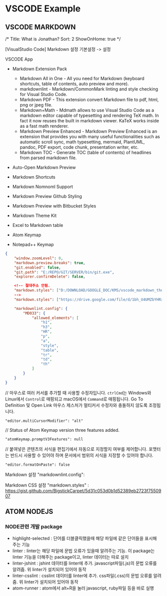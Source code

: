 # VSCODE Example

## VSCODE MARKDOWN

/*
Title: What is Jonathan?
Sort: 2
ShowOnHome: true
*/

[VisualStudio Code]
Markdown 설정
기본설정 -> 설정

VSCODE App

- Markdown Extension Pack
  - Markdown All in One - All you need for Markdown (keyboard shortcuts, table of contents, auto preview and more).
  - markdownlint - Markdown/CommonMark linting and style checking for Visual Studio Code.
  - Markdown PDF - This extension convert Markdown file to pdf, html, png or jpeg file.
  - Markdown+Math - Mdmath allows to use Visual Studio Code as a markdown editor capable of typesetting and rendering TeX math. In fact it now reuses the built in markdown viewer. KaTeX works inside as a fast math renderer.
  - Markdown Preview Enhanced - Markdown Preview Enhanced is an extension that provides you with many useful functionalities such as automatic scroll sync, math typesetting, mermaid, PlantUML, pandoc, PDF export, code chunk, presentation writer, etc.
  - Markdown TOC - Generate TOC (table of contents) of headlines from parsed markdown file.

- Auto-Open Markdown Preview
- Markdown Shortcuts

- Markdown Nomnoml Support
- Markdown Preview Github Styling
- Markdown Preview with Bitbucket Styles
- Markdown Theme Kit
- Excel to Markdown table

- Atom Keymap
- Notepad++ Keymap

```json
{
    "window.zoomLevel": 0,
    "markdown.preview.breaks": true,
    "git.enabled": false,
    "git.path": "E:/REPO/GIT/SERVER/bin/git.exe",
    "explorer.confirmDelete": false,

    <!-- 절대주소 안됨.
    "markdown.styles": ["D:/DOWNLOAD/GOOGLE_DOC/KMS/vscode_markdown_theme/github-markdown.css"],
    -->
    "markdown.styles": ["https://drive.google.com/file/d/1bh_U4UMZbYHRxW3YbVQ0TtYb2paFEss2/view?usp=sharing"],

    "markdownlint.config": {
        "MD033": {
            "allowed_elements": [
                "h1",
                "h3",
                "HR",
                "p",
                "a",
                "style",
                "table",
                "tr",
                "td",
                "th"
            ]
        }
    }
}
```

// 마우스로 여러 커서를 추가할 때 사용할 수정자입니다. `ctrlCmd`는 Windows와 Linux에서 `Control`로 매핑되고 macOS에서 `Command`로 매핑됩니다. Go To Definition 및 Open Link 마우스 제스처가 멀티커서 수정자와 충돌하지 않도록 조정됩니다.

```"editor.multiCursorModifier": "alt"```

// Status of Atom Keymap version three features added.

```"atomKeymap.promptV3Features": null```

// 붙여넣은 콘텐츠의 서식을 편집기에서 자동으로 지정할지 여부를 제어합니다. 포맷터는 반드시 사용할 수 있어야 하며 문서에서 범위의 서식을 지정할 수 있어야 합니다.

```"editor.formatOnPaste": false```

Markdown 설정
"markdownlint.config":

Markdown CSS 설정
"markdown.styles" : <https://gist.github.com/BigstickCarpet/5d31c053d0b1d52389eb2723f7550907>


## ATOM NODEJS

### NODE관련 개발 package

- highlight-selected : 단어를 더블클릭했을때 해당 파일에 같은 단어들을 표시해 주는 기능
- linter : linter는 해당 파일에 문법 오류가 있을때 알려주는 기능. 이 package는 linter 기능을 더해주는 package이고, linter 데이터는 따로 설치
- linter-jshint : jshint 데이터를 linter에 추가. javascript파일(.js)의 문법 오류를 알려줌. 위 linter가 설치되어 있어야 동작
- linter-csslint : csslint 데이터를 linter에 추가. css파일(.css)의 문법 오류를 알려줌. 위 linter가 설치되어 있어야 동작
- atom-runner : atom에서 alt+R을 눌러 javascript, ruby파일 등을 바로 실행
